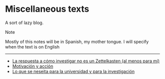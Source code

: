 # Miscellaneous texts

A sort of lazy blog. 
> [!NOTE]
> Mostly of this notes will be in Spanish, my mother tongue.
> I will specify when the text is on English

---


- [La respuesta a cómo investigar no es un Zettelkasten (al menos para mí)](./not-zk.md)
- [Motivación y acción](./motivacion-accion.md)
- [Lo que se neseita para la universidad y para la investigación](./what-it-takes.md)
